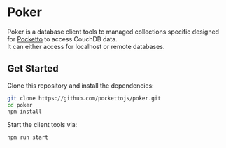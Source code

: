 # Poker

Poker is a database client tools to managed collections specific designed for [Pocketto](https://github.com/pockettojs/pocketto) to access CouchDB data.<br />
It can either access for localhost or remote databases.

## Get Started

Clone this repository and install the dependencies:

```bash
git clone https://github.com/pockettojs/poker.git
cd poker
npm install
```

Start the client tools via:

```bash
npm run start
```
